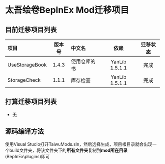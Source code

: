 # 太吾绘卷BepInEx Mod迁移项目

## 目前迁移项目列表
| 项目 | 版本号 | 中文名 | 依赖 | 迁移状态 |
| :--- | :---: | :--- | :---: | :---: |
| UseStorageBook | 1.4.3 | 使用仓库的书 | YanLib 1.5.1.1 | 完成 |
| StorageCheck | 1.1.1 | 库存检查 | YanLib 1.5.1.1 | 完成 |

## 打算迁移项目列表
- 无

## 源码编译方法
使用Visual Studio打开TaiwuMods.sln，然后选择生成，项目根目录就会出现一个build文件夹，将该文件夹下的**所有文件夹**复制到**mod所在目录**(BepInEx\plugins)即可
